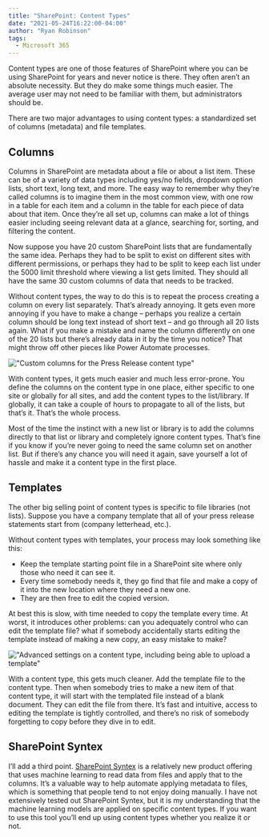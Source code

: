```yaml
---
title: "SharePoint: Content Types"
date: "2021-05-24T16:22:00-04:00"
author: "Ryan Robinson"
tags:
  - Microsoft 365
---
```


Content types are one of those features of SharePoint where you can be using SharePoint for years and never notice is there. They often aren’t an absolute necessity. But they do make some things much easier. The average user may not need to be familiar with them, but administrators should be.

There are two major advantages to using content types: a standardized set of columns (metadata) and file templates.

## Columns

Columns in SharePoint are metadata about a file or about a list item. These can be of a variety of data types including yes/no fields, dropdown option lists, short text, long text, and more. The easy way to remember why they’re called columns is to imagine them in the most common view, with one row in a table for each item and a column in the table for each piece of data about that item. Once they’re all set up, columns can make a lot of things easier including seeing relevant data at a glance, searching for, sorting, and filtering the content.

Now suppose you have 20 custom SharePoint lists that are fundamentally the same idea. Perhaps they had to be split to exist on different sites with different permissions, or perhaps they had to be split to keep each list under the 5000 limit threshold where viewing a list gets limited. They should all have the same 30 custom columns of data that needs to be tracked.

Without content types, the way to do this is to repeat the process creating a column on every list separately. That’s already annoying. It gets even more annoying if you have to make a change – perhaps you realize a certain column should be long text instead of short text – and go through all 20 lists again. What if you make a mistake and name the column differently on one of the 20 lists but there’s already data in it by the time you notice? That might throw off other pieces like Power Automate processes.

!["Custom columns for the Press Release content type"](./custom-columns.png)

With content types, it gets much easier and much less error-prone. You define the columns on the content type in one place, either specific to one site or globally for all sites, and add the content types to the list/library. If globally, it can take a couple of hours to propagate to all of the lists, but that’s it. That’s the whole process.

Most of the time the instinct with a new list or library is to add the columns directly to that list or library and completely ignore content types. That’s fine if you know if you’re never going to need the same column set on another list. But if there’s any chance you will need it again, save yourself a lot of hassle and make it a content type in the first place.

## Templates

The other big selling point of content types is specific to file libraries (not lists). Suppose you have a company template that all of your press release statements start from (company letterhead, etc.).

Without content types with templates, your process may look something like this:

- Keep the template starting point file in a SharePoint site where only those who need it can see it.
- Every time somebody needs it, they go find that file and make a copy of it into the new location where they need a new one.
- They are then free to edit the copied version.

At best this is slow, with time needed to copy the template every time. At worst, it introduces other problems: can you adequately control who can edit the template file? what if somebody accidentally starts editing the template instead of making a new copy, an easy mistake to make?

!["Advanced settings on a content type, including being able to upload a template"](./advanced-settings.png)

With a content type, this gets much cleaner. Add the template file to the content type. Then when somebody tries to make a new item of that content type, it will start with the templated file instead of a blank document. They can edit the file from there. It’s fast and intuitive, access to editing the template is tightly controlled, and there’s no risk of somebody forgetting to copy before they dive in to edit.

## SharePoint Syntex

I’ll add a third point. [SharePoint Syntex](https://docs.microsoft.com/en-us/microsoft-365/contentunderstanding/#get-started) is a relatively new product offering that uses machine learning to read data from files and apply that to the columns. It’s a valuable way to help automate applying metadata to files, which is something that people tend to not enjoy doing manually. I have not extensively tested out SharePoint Syntex, but it is my understanding that the machine learning models are applied on specific content types. If you want to use this tool you’ll end up using content types whether you realize it or not.

